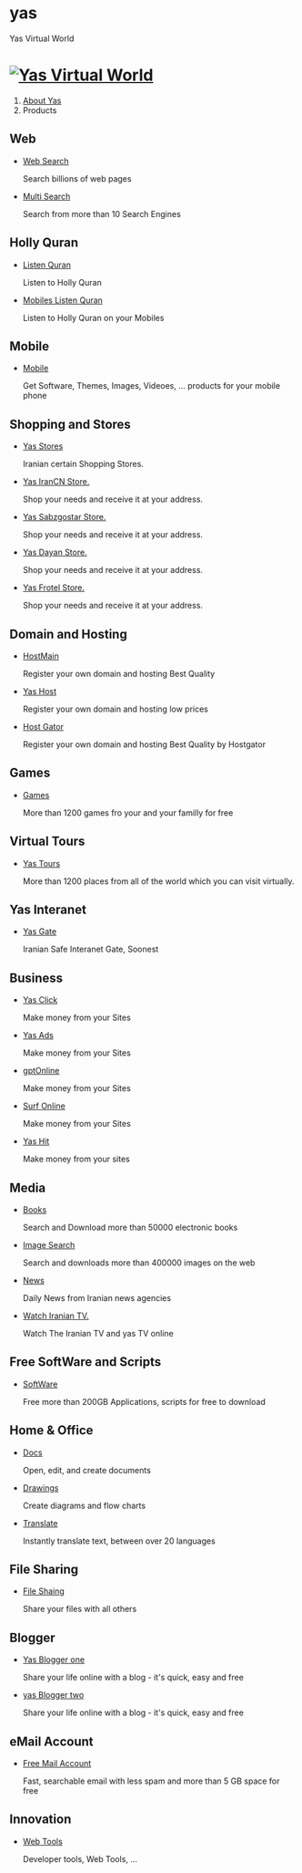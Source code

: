 # yas
Yas Virtual World 
  <div id="maia-header">
   <div class="maia-aux">
    <h1>
     <a href="/">
      <img id="logo" src="//www.google.com/images/logos/google_logo_411.png" alt="Yas Virtual World" />
     </a>
    </h1>
   </div>
  </div>
  <div id="corp-crumb">
   <ol>
    <li>
     <a href="../">
      About Yas
     </a>
    </li>
    <li>
     Products
    </li>
   </ol>
  </div>
  <div class="maia-aux">
   <div class="products-section">
    <h2>
     Web
    </h2>
    <ul>
     <li class="break">
      <a href="http://www.yasse.ir" data-g-event="Product click" data-g-action="icon">
      </a>
      <p>
       <a href="http://www.yasse.ir" data-g-event="Product click" data-g-action="link">
        Web Search
       </a>
      </p>
      <p>
       Search billions of web pages
      </p>
     </li>
     <li>
      <a href="http://www.yasse.ir/?url=webse" data-g-event="Product click" data-g-action="icon">
      </a>
      <p>
       <a href="http://www.yasse.ir/?url=webse" data-g-event="Product click" data-g-action="link" target = _blank>
        Multi Search
       </a>
      </p>
      <p>
       Search from more than 10 Search Engines
      </p>
     </li>
    </ul>
    <h2>
     Holly Quran
    </h2>
    <ul>
     <li class="break">
      <a href="http://www.yasse.ir/?url=quransound.ir" data-g-event="Product click" data-g-action="icon">
     </a>
      <p>
       <a href="http://www.yasse.ir/?url=quransound.ir" data-g-event="Product click" data-g-action="link" target = _blank>
        Listen Quran
       </a>
      </p>
      <p>
       Listen to Holly Quran 
      </p>
     </li>
     <li>
      <a href="http://www.yasse.ir/?url=phone.quransound.ir" data-g-event="Product click" data-g-action="icon">
      </a>
      <p>
       <a href="http://www.yasse.ir/?url=phone.quransound.ir" data-g-event="Product click" data-g-action="link"  target = _blank>
        Mobiles Listen Quran
       </a>
      </p>
      <p>
       Listen to Holly Quran on your Mobiles
      </p>
     </li>
    </ul>
    <h2>
     Mobile
    </h2>
    <ul>
     <li class="break">
      <a href="http://www.yasse.ir/?url=mobiles.yasse" data-g-event="Product click" data-g-action="icon">
      </a>
      <p>
       <a href="http://www.yasse.ir/?url=mobiles.yasse" data-g-event="Product click" data-g-action="link"  target = _blank>
        Mobile
       </a>
      </p>
      <p>
       Get Software, Themes, Images, Videoes, ... products for your mobile phone
      </p>
     </li>
    </ul>
    <h2>
     Shopping and Stores
    </h2>
    <ul>
     <li class="break">
      <a href="http://www.yasse.ir/?url=yasstore.ir" data-g-event="Product click" data-g-action="icon">
      </a>
      <p>
       <a href="http://www.yasse.ir/?url=yasstore.ir" data-g-event="Product click" data-g-action="link"  target = _blank>
        Yas Stores
       </a>
      </p>
      <p>
       Iranian certain Shopping Stores. 
      </p>
     </li>
     <li>
      <a href="http://www.yasse.ir/?url=shop.yasstore.ir" data-g-event="Product click" data-g-action="icon">
      </a>
      <p>
       <a href="http://www.yasse.ir/?url=shop.yasstore.ir" data-g-event="Product click" data-g-action="link" target = _blank>
        Yas IranCN Store.
       </a>
      </p>
      <p>
       Shop your needs and receive it at your address.
     </li>
    </ul>
    <ul>
     <li>
      <a href="http://www.yasse.ir/?url=sabzgostar.yasstore.ir" data-g-event="Product click" data-g-action="icon">
      </a>
      <p>
       <a href="http://www.yasse.ir/?url=sabzgostar.yasstore.ir" data-g-event="Product click" data-g-action="link" target = _blank>
        Yas Sabzgostar Store.
       </a>
      </p>
      <p>
       Shop your needs and receive it at your address.
     </li>
     <li>
      <a href="http://www.yasse.ir/?url=yasstore.dayanshop.com" data-g-event="Product click" data-g-action="icon">
      </a>
      <p>
       <a href="http://www.yasse.ir/?url=yasstore.dayanshop.com" data-g-event="Product click" data-g-action="link" target = _blank>
        Yas Dayan Store.
       </a>
      </p>
      <p>
       Shop your needs and receive it at your address.
      </p>
     </li>
    </ul>
    <ul>
     <li>
      <a href="http://www.yasse.ir/?url=frotel.yasstore.ir" data-g-event="Product click" data-g-action="icon">
      </a>
      <p>
       <a href="http://www.yasse.ir/?url=frotel.yasstore.ir" data-g-event="Product click" data-g-action="link" target = _blank>
        Yas Frotel Store.
       </a>
      </p>
      <p>
       Shop your needs and receive it at your address.
      </p>
     </li>
    </ul>
    <h2>
     Domain and Hosting
    </h2>
    <ul>
     <li class="break">
      <a href="http://www.yasse.ir/?url=hostmain.ir" data-g-event="Product click" data-g-action="icon">
      </a>
      <p>
       <a href="http://www.yasse.ir/?url=hostmain.ir" data-g-event="Product click" data-g-action="link" target = _blank>
        HostMain
       </a>
      </p>
      <p>
       Register your own domain and hosting Best Quality
      </p>
     </li>
     <li>
      <a href="http://www.yasse.ir/?url=yashost.ir" data-g-event="Product click" data-g-action="icon">
      </a>
      <p>
       <a href="http://www.yasse.ir/?url=yashost.ir" data-g-event="Product click" data-g-action="link" target = _blank>
        Yas Host
       </a>
      </p>
      <p>
       Register your own domain and hosting low prices
      </p>
     </li>
    </ul>
    <ul>
     <li class="break">
      <a href="http://www.yasse.ir/?url=hostgator.com" data-g-event="Product click" data-g-action="icon">
      </a>
      <p>
       <a href="http://www.yasse.ir/?url=hostgator.com" data-g-event="Product click" data-g-action="link" target = _blank>
        Host Gator
       </a>
      </p>
      <p>
       Register your own domain and hosting Best Quality by Hostgator
      </p>
     </li>
    </ul>
    <h2>
     Games
    </h2>
    <ul>
     <li class="break">
      <a href="http://www.yasse.ir/?url=yasgame.ir" data-g-event="Product click" data-g-action="icon">
      </a>
      <p>
       <a href="http://www.yasse.ir/?url=yasgame.ir" data-g-event="Product click" data-g-action="link" target = _blank>
        Games
       </a>
      </p>
      <p>
       More than 1200 games fro your and your familly for free
      </p>
     </li>
    </ul>
    <h2>
     Virtual Tours
    </h2>
    <ul>
     <li class="break">
      <a href="http://www.yasse.ir/?url=tours.yasse.ir" data-g-event="Product click" data-g-action="icon">
      </a>
      <p>
       <a href="http://www.yasse.ir/?url=tours.yasse.ir" data-g-event="Product click" data-g-action="link" target = _blank>
        Yas Tours
       </a>
      </p>
      <p>
       More than 1200 places from all of the world which you can visit virtually.
      </p>
     </li>
    </ul>
    <h2>
     Yas Interanet
    </h2>
    <ul>
     <li class="break">
      <a href="http://www.yasse.ir/?url=yasgate.ir" data-g-event="Product click" data-g-action="icon">
      </a>
      <p>
       <a href="http://www.yasse.ir/?url=yasgate.ir" data-g-event="Product click" data-g-action="link" target = _blank>
        Yas Gate
       </a>
      </p>
      <p>
       Iranian Safe Interanet Gate, Soonest
      </p>
     </li>
    </ul>
    <h2>
     Business
    </h2>
    <ul>
     <li class="break">
      <a href="http://www.yasse.ir/?url=yasclick.ir" data-g-event="Product click" data-g-action="icon">
      </a>
      <p>
       <a href="http://www.yasse.ir/?url=yasclick.ir" data-g-event="Product click" data-g-action="link" target = _blank>
        Yas Click
       </a>
      </p>
      <p>
       Make money from your Sites
      </p>
     </li>
     <li>
      <a href="http://www.yasse.ir/?url=yasads.ir" data-g-event="Product click" data-g-action="icon">
      </a>
      <p>
       <a href="http://www.yasse.ir/?url=yasads.ir" data-g-event="Product click" data-g-action="link" target = _blank>
        Yas Ads
       </a>
      </p>
      <p>
       Make money from your Sites
      </p>
     </li>
    </ul>
    <ul>
     <li class="break">
      <a href="http://www.yasse.ir/?url=gptonline.ir" data-g-event="Product click" data-g-action="icon">
      </a>
      <p>
       <a href="http://www.yasse.ir/?url=gptonline.ir" data-g-event="Product click" data-g-action="link" target = _blank>
        gptOnline
       </a>
      </p>
      <p>
       Make money from your Sites
      </p>
     </li>
     <li>
      <a href="http://www.yasse.ir/?url=surfonline.ir" data-g-event="Product click" data-g-action="icon">
       </a>
      <p>
       <a href="http://www.yasse.ir/?url=surfonline.ir" data-g-event="Product click" data-g-action="link" target = _blank>
        Surf Online
       </a>
      </p>
      <p>
       Make money from your Sites
      </p>
     </li>
    </ul>
    <ul>
     <li class="break">
      <a href="http://www.yasse.ir/?url=yashit.ir" data-g-event="Product click" data-g-action="icon">
      </a>
      <p>
       <a href="http://www.yasse.ir/?url=yashit.ir" data-g-event="Product click" data-g-action="link" target = _blank>
        Yas Hit
       </a>
      </p>
      <p>
       Make money from your sites
      </p>
     </li>
    </ul>
    <h2>
     Media
    </h2>
    <ul>
     <li class="break">
      <a href="http://www.yasse.ir/?url=yasebook.ir" data-g-event="Product click" data-g-action="icon">
      </a>
      <p>
       <a href="http://www.yasse.ir/?url=yasebook.ir" data-g-event="Product click" data-g-action="link" target = _blank>
        Books
       </a>
      </p>
      <p>
       Search and Download more than 50000 electronic books 
      </p>
     </li>
     <li>
      <a href="http://www.yasse.ir/?url=yasimage.ir" data-g-event="Product click" data-g-action="icon">
      </a>
      <p>
       <a href="http://www.yasse.ir/?url=yasimage.ir" data-g-event="Product click" data-g-action="link" target = _blank>
        Image Search
       </a>
      </p>
      <p>
       Search and downloads more than 400000 images on the web
      </p>
     </li>
    </ul>
    <ul>
     <li class="break">
      <a href="http://www.yasse.ir/?url=yasdaily.ir" data-g-event="Product click" data-g-action="icon">
      </a>
      <p>
       <a href="http://www.yasse.ir/?url=yasdaily.ir" data-g-event="Product click" data-g-action="link" target = _blank>
        News
       </a>
      </p>
      <p>
       Daily News from Iranian news agencies
      </p>
     </li>
     <li>
      <a href="http://www.yasse.ir/?url=tv.ir" data-g-event="Product click" data-g-action="icon">
      </a>
      <p>
       <a href="http://www.yasse.ir/?url=tv.ir" data-g-event="Product click" data-g-action="link" target = _blank>
        Watch Iranian TV.
       </a>
      </p>
      <p>
       Watch The Iranian TV and yas TV online
      </p>
     </li>
    </ul>
    <h2>
     Free SoftWare and Scripts
    </h2>
    <ul>
     <li>
      <a href="http://www.yasse.ir/?url=yasapps.ir" data-g-event="Product click" data-g-action="icon">
      </a>
      <p>
       <a href="http://www.yasse.ir/?url=yasapps.ir" data-g-event="Product click" data-g-action="link" target = _blank>
        SoftWare
       </a>
      </p>
      <p>
       Free more than 200GB Applications, scripts for free to download
      </p>
     </li>
    </ul>
    <h2>
     Home &amp; Office
    </h2>
    <ul>
     <li>
      <a href="http://www.yasse.ir/?url=yasse.ir/docs/" data-g-event="Product click" data-g-action="icon">
      </a>
      <p>
       <a href="http://www.yasse.ir/?url=yasse.ir/docs/" data-g-event="Product click" data-g-action="link" target = _blank>
        Docs
       </a>
      </p>
      <p>
       Open, edit, and create documents
      </p>
     </li>
     <li>
      <a href="http://www.yasse.ir/?url=yasse.ir/charts/" data-g-event="Product click" data-g-action="icon">
      </a>
      <p>
       <a href="http://www.yasse.ir/?url=yasse.ir/charts/" data-g-event="Product click" data-g-action="link" target = _blank>
        Drawings
       </a>
      </p>
      <p>
       Create diagrams and flow charts
      </p>
     </li>
    </ul>
    <ul> 
     <li>
      <a href="http://www.yasse.ir/?url=yasse.ir/translate/" data-g-event="Product click" data-g-action="icon">
      </a>
      <p>
       <a href="http://www.yasse.ir/?url=yasse.ir/translate/" data-g-event="Product click" data-g-action="link" target = _blank>
        Translate
       </a>
      </p>
      <p>
       Instantly translate text, between over 20 languages
      </p>
     </li>
    </ul>
    <h2>
     File Sharing
    </h2>
    <ul>
     <li>
      <a href="http://www.yasse.ir/?url=yasshare.ir" data-g-event="Product click" data-g-action="icon">
      </a>
      <p>
       <a href="http://www.yasse.ir/?url=yasshare.ir" data-g-event="Product click" data-g-action="link" target = _blank>
        File Shaing
       </a>
      </p>
      <p>
       Share your files with all others
      </p>
     </li>
    </ul>
    <h2>
     Blogger
    </h2>
    <ul>
     <li>
      <a href="http://www.yasse.ir/?url=yasweblog.com" data-g-event="Product click" data-g-action="icon">
      </a>
      <p>
       <a href="http://www.yasse.ir/?url=yasweblog.com" data-g-event="Product click" data-g-action="link" target = _blank>
        Yas Blogger one
       </a>
      </p>
      <p>
       Share your life online with a blog - it&#39;s quick, easy and free
      </p>
     </li>
     <li>
      <a href="http://www.yasse.ir/?url=yasweblog.ir" data-g-event="Product click" data-g-action="icon">
      </a>
      <p>
       <a href="http://www.yasse.ir/?url=yasweblog.ir" data-g-event="Product click" data-g-action="link" target = _blank>
        yas Blogger two
       </a>
      </p>
      <p>
       Share your life online with a blog - it&#39;s quick, easy and free
      </p>
     </li>
    </ul>
    <h2>
       eMail Account
    </h2>
    <ul>    
     <li class="break">
      <a href="http://www.yasse.ir/?url=yasmail.ir" data-g-event="Product click" data-g-action="icon">
      </a>
      <p>
       <a href="http://www.yasse.ir/?url=yasmail.ir" data-g-event="Product click" data-g-action="link" target = _blank>
        Free Mail Account
       </a>
      </p>
      <p>
        Fast, searchable email with less spam and more than 5 GB space for free
      </p>
     </li>
    </ul>
    <h2>
     Innovation
    </h2>
    <ul>
     <li class="break">
      <a href="http://www.yasse.ir/?url=yastools.ir" data-g-event="Product click" data-g-action="icon">
      </a>
      <p>
       <a href="http://www.yasse.ir/?url=yastools.ir" data-g-event="Product click" data-g-action="link" target = _blank>
        Web Tools
       </a>
      </p>
      <p>
       Developer tools, Web Tools, ... 
      </p>
     </li>
    </ul>
   </div>
  </div>
 </body>
</html>

